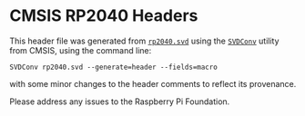 CMSIS RP2040 Headers
====================

This header file was generated from [`rp2040.svd`][svd] using the
[`SVDConv`][svdconv] utility from CMSIS, using the command line:

    SVDConv rp2040.svd --generate=header --fields=macro

with some minor changes to the header comments to reflect its provenance.

Please address any issues to the Raspberry Pi Foundation.


[svd]: https://github.com/raspberrypi/pico-sdk/blob/master/src/rp2040/hardware_regs/rp2040.svd

[svdconv]: https://github.com/Open-CMSIS-Pack/devtools/tree/main/tools/svdconv/SVDConv
